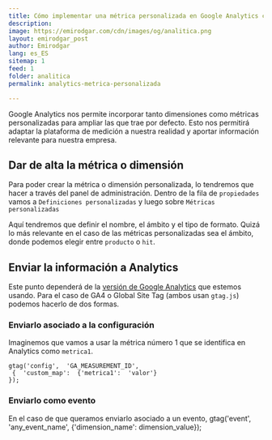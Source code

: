 ```yaml
---
title: Cómo implementar una métrica personalizada en Google Analytics con gtag.js
description: 
image: https://emirodgar.com/cdn/images/og/analitica.png
layout: emirodgar_post
author: Emirodgar
lang: es_ES
sitemap: 1
feed: 1
folder: analitica
permalink: analytics-metrica-personalizada

--- 
```


Google Analytics nos permite incorporar tanto dimensiones como métricas personalizadas para ampliar las que trae por defecto. Esto nos permitirá adaptar la plataforma de medición a nuestra realidad y aportar información relevante para nuestra empresa.

## Dar de alta la métrica o dimensión

Para poder crear la métrica o dimensión personalizada, lo tendremos que hacer a través del panel de administración. Dentro de la fila de `propiedades` vamos a `Definiciones personalizadas` y luego sobre `Métricas personalizadas` 

Aquí tendremos que definir el nombre, el ámbito y el tipo de formato. Quizá lo más relevante en el caso de las métricas personalizadas sea el ámbito, donde podemos elegir entre `producto` o `hit`.

## Enviar la información a Analytics

Este punto dependerá de la [versión de Google Analytics](https://emirodgar.com/versiones-google-analytics) que estemos usando. Para el caso de GA4 o Global Site Tag (ambos usan `gtag.js`) podemos hacerlo de dos formas.

### Enviarlo asociado a la configuración

Imaginemos que vamos a usar la métrica número 1 que se identifica en Analytics como `metrica1`.

    gtag('config',  'GA_MEASUREMENT_ID',  
     {  'custom_map':  {'metrica1':  'valor'}  
    });  

  
### Enviarlo como evento
  
En el caso de que queramos enviarlo asociado a un evento, 
gtag('event',  'any_event_name',  {'dimension_name': dimension_value});

<!--stackedit_data:
eyJoaXN0b3J5IjpbLTc1NDI3MjEzNSwtMTE3ODIxNDI2MSwtMT
A5NDQ4Njg5NSwtMjcwNjE5MzU0XX0=
-->